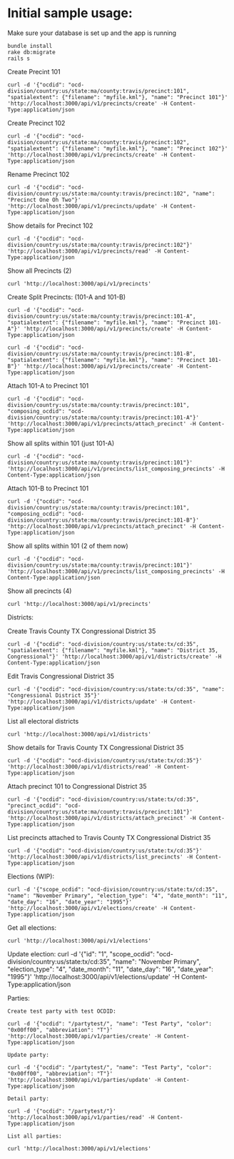 # Initial sample usage:

Make sure your database is set up and the app is running

    bundle install
    rake db:migrate
    rails s

Create Precint 101

    curl -d '{"ocdid": "ocd-division/country:us/state:ma/county:travis/precinct:101", "spatialextent": {"filename": "myfile.kml"}, "name": "Precinct 101"}' 'http://localhost:3000/api/v1/precincts/create' -H Content-Type:application/json

Create Precinct 102
  
    curl -d '{"ocdid": "ocd-division/country:us/state:ma/county:travis/precinct:102", "spatialextent": {"filename": "myfile.kml"}, "name": "Precinct 102"}' 'http://localhost:3000/api/v1/precincts/create' -H Content-Type:application/json

Rename Precinct 102

    curl -d '{"ocdid": "ocd-division/country:us/state:ma/county:travis/precinct:102", "name": "Precinct One Oh Two"}' 'http://localhost:3000/api/v1/precincts/update' -H Content-Type:application/json

Show details for Precinct 102

    curl -d '{"ocdid": "ocd-division/country:us/state:ma/county:travis/precinct:102"}' 'http://localhost:3000/api/v1/precincts/read' -H Content-Type:application/json


Show all Precincts (2)

    curl 'http://localhost:3000/api/v1/precincts'

Create Split Precincts: (101-A and 101-B)

    curl -d '{"ocdid": "ocd-division/country:us/state:ma/county:travis/precinct:101-A", "spatialextent": {"filename": "myfile.kml"}, "name": "Precinct 101-A"}' 'http://localhost:3000/api/v1/precincts/create' -H Content-Type:application/json

    curl -d '{"ocdid": "ocd-division/country:us/state:ma/county:travis/precinct:101-B", "spatialextent": {"filename": "myfile.kml"}, "name": "Precinct 101-B"}' 'http://localhost:3000/api/v1/precincts/create' -H Content-Type:application/json


Attach 101-A to Precinct 101

    curl -d '{"ocdid": "ocd-division/country:us/state:ma/county:travis/precinct:101", "composing_ocdid": "ocd-division/country:us/state:ma/county:travis/precinct:101-A"}' 'http://localhost:3000/api/v1/precincts/attach_precinct' -H Content-Type:application/json


Show all splits within 101 (just 101-A)

    curl -d '{"ocdid": "ocd-division/country:us/state:ma/county:travis/precinct:101"}' 'http://localhost:3000/api/v1/precincts/list_composing_precincts' -H Content-Type:application/json

Attach 101-B to Precinct 101

    curl -d '{"ocdid": "ocd-division/country:us/state:ma/county:travis/precinct:101", "composing_ocdid": "ocd-division/country:us/state:ma/county:travis/precinct:101-B"}' 'http://localhost:3000/api/v1/precincts/attach_precinct' -H Content-Type:application/json

Show all splits within 101 (2 of them now)

    curl -d '{"ocdid": "ocd-division/country:us/state:ma/county:travis/precinct:101"}' 'http://localhost:3000/api/v1/precincts/list_composing_precincts' -H Content-Type:application/json


Show all precincts (4)

    curl 'http://localhost:3000/api/v1/precincts'
  


Districts: 

Create Travis County TX Congressional District 35

    curl -d '{"ocdid": "ocd-division/country:us/state:tx/cd:35", "spatialextent": {"filename": "myfile.kml"}, "name": "District 35, Congressional"}' 'http://localhost:3000/api/v1/districts/create' -H Content-Type:application/json

Edit Travis Congressional District 35

    curl -d '{"ocdid": "ocd-division/country:us/state:tx/cd:35", "name": "Congressional District 35"}' 'http://localhost:3000/api/v1/districts/update' -H Content-Type:application/json

List all electoral districts

    curl 'http://localhost:3000/api/v1/districts'

Show details for Travis County TX Congressional District 35

    curl -d '{"ocdid": "ocd-division/country:us/state:tx/cd:35"}' 'http://localhost:3000/api/v1/districts/read' -H Content-Type:application/json

Attach precinct 101 to Congressional District 35

    curl -d '{"ocdid": "ocd-division/country:us/state:tx/cd:35", "precinct_ocdid": "ocd-division/country:us/state:ma/county:travis/precinct:101"}' 'http://localhost:3000/api/v1/districts/attach_precinct' -H Content-Type:application/json

List precincts attached to Travis County TX Congressional District 35

    curl -d '{"ocdid": "ocd-division/country:us/state:tx/cd:35"}' 'http://localhost:3000/api/v1/districts/list_precincts' -H Content-Type:application/json


Elections (WIP):

    curl -d '{"scope_ocdid": "ocd-division/country:us/state:tx/cd:35", "name": "November Primary", "election_type": "4", "date_month": "11", "date_day": "16", "date_year": "1995"}' 'http://localhost:3000/api/v1/elections/create' -H Content-Type:application/json

Get all elections:

    curl 'http://localhost:3000/api/v1/elections'

Update election:
    curl -d '{"id": "1", "scope_ocdid": "ocd-division/country:us/state:tx/cd:35", "name": "November Primary", "election_type": "4", "date_month": "11", "date_day": "16", "date_year": "1995"}' 'http://localhost:3000/api/v1/elections/update' -H Content-Type:application/json

Parties:

    Create test party with test OCDID: 

    curl -d '{"ocdid": "/partytest/", "name": "Test Party", "color": "0x00ff00", "abbreviation": "T"}' 'http://localhost:3000/api/v1/parties/create' -H Content-Type:application/json

    Update party: 

    curl -d '{"ocdid": "/partytest/", "name": "Test Party", "color": "0x00ff00", "abbreviation": "T"}' 'http://localhost:3000/api/v1/parties/update' -H Content-Type:application/json

    Detail party:

    curl -d '{"ocdid": "/partytest/"}' 'http://localhost:3000/api/v1/parties/read' -H Content-Type:application/json

    List all parties: 

    curl 'http://localhost:3000/api/v1/elections'